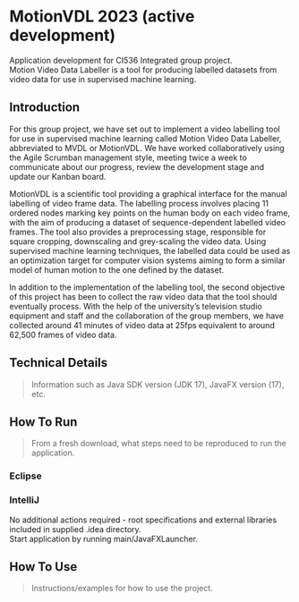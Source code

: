 # MotionVDL 2023 (active development)

Application development for CI536 Integrated group project.\
Motion Video Data Labeller is a tool for producing labelled
datasets from video data for use in supervised machine learning.


## Introduction

For this group project, we have set out to implement a video labelling tool for use in supervised machine learning called Motion Video Data Labeller, abbreviated to MVDL or MotionVDL. We have worked collaboratively using the Agile Scrumban management style, meeting twice a week to communicate about our progress, review the development stage and update our Kanban board.

MotionVDL is a scientific tool providing a graphical interface for the manual labelling of video frame data. The labelling process involves placing 11 ordered nodes marking key points on the human body on each video frame, with the aim of producing a dataset of sequence-dependent labelled video frames. The tool also provides a preprocessing stage, responsible for square cropping, downscaling and grey-scaling the video data. Using supervised machine learning techniques, the labelled data could be used as an optimization target for computer vision systems aiming to form a similar model of human motion to the one defined by the dataset.

In addition to the implementation of the labelling tool, the second objective of this project has been to collect the raw video data that the tool should eventually process. With the help of the university’s television studio equipment and staff and the collaboration of the group members, we have collected around 41 minutes of video data at 25fps equivalent to around 62,500 frames of video data.



## Technical Details
> Information such as Java SDK version (JDK 17), JavaFX version (17), etc.



## How To Run
> From a fresh download, what steps need to be reproduced to run the application.

### Eclipse


### IntelliJ
No additional actions required - root specifications and external libraries included in supplied .idea directory.\
Start application by running main/JavaFXLauncher.


## How To Use
> Instructions/examples for how to use the project.
